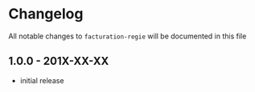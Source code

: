 # Changelog

All notable changes to `facturation-regie` will be documented in this file

## 1.0.0 - 201X-XX-XX

- initial release
